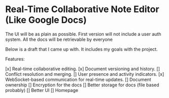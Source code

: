 # Real-Time Collaborative Note Editor (Like Google Docs)

The UI will be as plain as possible.
First version will not include a user auth system.
All the docs will be retrievable by everyone

Below is a draft that I came up with. It includes my goals with the project.

Features:

[x] Real-time collaborative editing.
[x] Document versioning and history.
[] Conflict resolution and merging.
[] User presence and activity indicators.
[x] WebSocket-based communication for real-time updates.
[] Document ownership
[] Encryption for the docs
[] Better storage for docs (file based probably)
[] Better UI
[] Homepage
